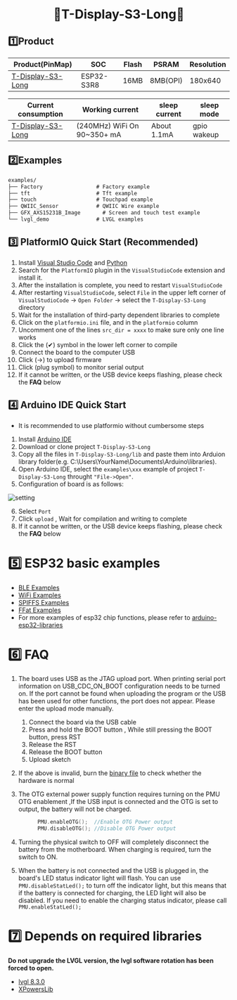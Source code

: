 <h1 align = "center">🌟T-Display-S3-Long🌟</h1> 

## 1️⃣Product

| Product(PinMap)        | SOC        | Flash | PSRAM    | Resolution |
| ---------------------- | ---------- | ----- | -------- | ---------- |
| [T-Display-S3-Long][1] | ESP32-S3R8 | 16MB  | 8MB(OPI) | 180x640    |

| Current consumption    | Working current             | sleep current | sleep mode  |
| ---------------------- | --------------------------- | ------------- | ----------- |
| [T-Display-S3-Long][1] | (240MHz) WiFi On 90~350+ mA | About 1.1mA   | gpio wakeup |

[1]:https://www.lilygo.cc/products/t-display-s3-long


## 2️⃣Examples

```txt
examples/
├── Factory                 # Factory example
├── tft                     # Tft example
├── touch                   # Touchpad example
├── QWIIC_Sensor            # QWIIC Wire example
├── GFX_AXS15231B_Image       # Screen and touch test example
└── lvgl_demo               # LVGL examples  
```

## 3️⃣ PlatformIO Quick Start (Recommended)

1. Install [Visual Studio Code](https://code.visualstudio.com/) and [Python](https://www.python.org/)
2. Search for the `PlatformIO` plugin in the `VisualStudioCode` extension and install it.
3. After the installation is complete, you need to restart `VisualStudioCode`
4. After restarting `VisualStudioCode`, select `File` in the upper left corner of `VisualStudioCode` -> `Open Folder` -> select the `T-Display-S3-Long` directory
5. Wait for the installation of third-party dependent libraries to complete
6. Click on the `platformio.ini` file, and in the `platformio` column
7. Uncomment one of the lines `src_dir = xxxx` to make sure only one line works
8. Click the (✔) symbol in the lower left corner to compile
9. Connect the board to the computer USB
10. Click (→) to upload firmware
11. Click (plug symbol) to monitor serial output
12. If it cannot be written, or the USB device keeps flashing, please check the **FAQ** below

## 4️⃣ Arduino IDE Quick Start

* It is recommended to use platformio without cumbersome steps

1. Install [Arduino IDE](https://www.arduino.cc/en/software)
2. Download or clone project `T-Display-S3-Long`
3. Copy all the files in `T-Display-S3-Long/lib` and paste them into Arduion library folder(e.g. C:\Users\YourName\Documents\Arduino\libraries).
4. Open Arduino IDE, select the `examples\xxx` example of project `T-Display-S3-Long` throught `"File->Open"`.
5. Configuration of board is as follows:

![setting](images/ArduinoIDE.jpg)

6. Select `Port`
7. Click `upload` , Wait for compilation and writing to complete
8. If it cannot be written, or the USB device keeps flashing, please check the **FAQ** below

# 5️⃣ ESP32 basic examples

* [BLE Examples](https://github.com/espressif/arduino-esp32/tree/master/libraries/BLE)
* [WiFi Examples](https://github.com/espressif/arduino-esp32/tree/master/libraries/WiFi)
* [SPIFFS Examples](https://github.com/espressif/arduino-esp32/tree/master/libraries/SPIFFS)
* [FFat Examples](https://github.com/espressif/arduino-esp32/tree/master/libraries/FFat)
* For more examples of esp32 chip functions, please refer to [arduino-esp32-libraries](https://github.com/espressif/arduino-esp32/tree/master/libraries)

# 6️⃣ FAQ

1. The board uses USB as the JTAG upload port. When printing serial port information on USB_CDC_ON_BOOT configuration needs to be turned on.
If the port cannot be found when uploading the program or the USB has been used for other functions, the port does not appear.
Please enter the upload mode manually.
   1. Connect the board via the USB cable
   2. Press and hold the BOOT button , While still pressing the BOOT button, press RST
   3. Release the RST
   4. Release the BOOT button
   5. Upload sketch

2. If the above is invalid, burn the [binary file](./firmware/README.MD)  to check whether the hardware is normal
3. The OTG external power supply function requires turning on the PMU OTG enablement ,If the USB input is connected and the OTG is set to output, the battery will not be charged.
   ```c
         PMU.enableOTG();  //Enable OTG Power output
         PMU.disableOTG(); //Disable OTG Power output
   ```
4. Turning the physical switch to OFF will completely disconnect the battery from the motherboard. When charging is required, turn the switch to ON.
5. When the battery is not connected and the USB is plugged in, the board's LED status indicator light will flash. You can use `PMU.disableStatLed();` to turn off the indicator light, but this means that if the battery is connected for charging, the LED light will also be disabled. If you need to enable the charging status indicator, please call `PMU.enableStatLed();`


# 7️⃣ Depends on required libraries


**Do not upgrade the LVGL version, the lvgl software rotation has been forced to open.**

* [lvgl 8.3.0](https://github.com/lvgl/lvgl)
* [XPowersLib](https://github.com/lewisxhe/XPowersLib)

